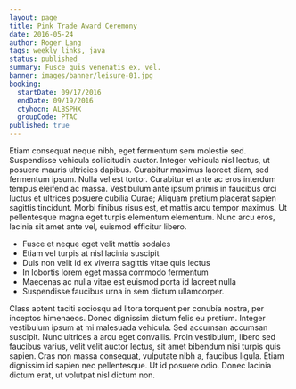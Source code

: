 ```yaml
---
layout: page
title: Pink Trade Award Ceremony
date: 2016-05-24
author: Roger Lang
tags: weekly links, java
status: published
summary: Fusce quis venenatis ex, vel.
banner: images/banner/leisure-01.jpg
booking:
  startDate: 09/17/2016
  endDate: 09/19/2016
  ctyhocn: ALBSPHX
  groupCode: PTAC
published: true
---
```

Etiam consequat neque nibh, eget fermentum sem molestie sed. Suspendisse vehicula sollicitudin auctor. Integer vehicula nisl lectus, ut posuere mauris ultricies dapibus. Curabitur maximus laoreet diam, sed fermentum ipsum. Nulla vel est tortor. Curabitur et ante ac eros interdum tempus eleifend ac massa. Vestibulum ante ipsum primis in faucibus orci luctus et ultrices posuere cubilia Curae; Aliquam pretium placerat sapien sagittis tincidunt. Morbi finibus risus est, et mattis arcu tempor maximus. Ut pellentesque magna eget turpis elementum elementum. Nunc arcu eros, lacinia sit amet ante vel, euismod efficitur libero.

* Fusce et neque eget velit mattis sodales
* Etiam vel turpis at nisl lacinia suscipit
* Duis non velit id ex viverra sagittis vitae quis lectus
* In lobortis lorem eget massa commodo fermentum
* Maecenas ac nulla vitae est euismod porta id laoreet nulla
* Suspendisse faucibus urna in sem dictum ullamcorper.

Class aptent taciti sociosqu ad litora torquent per conubia nostra, per inceptos himenaeos. Donec dignissim dictum felis eu pretium. Integer vestibulum ipsum at mi malesuada vehicula. Sed accumsan accumsan suscipit. Nunc ultrices a arcu eget convallis. Proin vestibulum, libero sed faucibus varius, velit velit auctor lectus, sit amet bibendum nisi turpis quis sapien. Cras non massa consequat, vulputate nibh a, faucibus ligula. Etiam dignissim id sapien nec pellentesque. Ut id posuere odio. Donec lacinia dictum erat, ut volutpat nisl dictum non.
